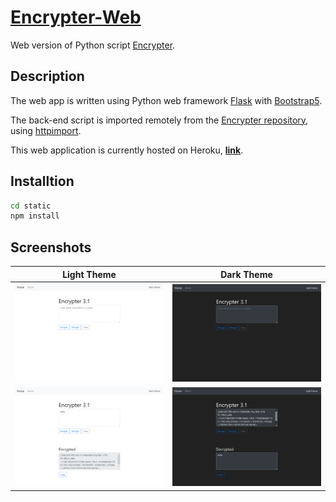 # [Encrypter-Web](https://encrypter-web.herokuapp.com/)

Web version of Python script [Encrypter](https://github.com/MaxsLi/Encrypter).

## Description

The web app is written using Python web framework [Flask](https://flask.palletsprojects.com/en/1.1.x/) with [Bootstrap5](https://getbootstrap.com/).

The back-end script is imported remotely from the [Encrypter repository](https://github.com/MaxsLi/Encrypter),
using [httpimport](https://github.com/operatorequals/httpimport).

This web application is currently hosted on Heroku, [**link**](https://encrypter-web.herokuapp.com/).


## Installtion

```bash
cd static
npm install
```

## Screenshots

| Light Theme    | Dark Theme   |
| :------------: | :----------: |
| ![Home page in light theme](/static/screenshot1.png) | ![Home page in dark theme](/static/screenshot2.png) |
| ![Encrypt text in light theme](/static/screenshot3.png) | ![Decrypt cypher in dark theme](/static/screenshot4.png) |
